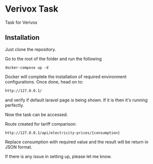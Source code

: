 # Verivox Task

Task for Verivox

## Installation

Just clone the repository.

Go to the root of the folder and run the following

```docker
docker-compose up -d
```

Docker will complete the installation of required environment configurations. Once done, head on to:

```sh
http://127.0.0.1/
```

and verify if default laravel page is being shown. If it is then it's running perfectly.

Now the task can be accessed.

Route created for tariff comparison:

```web
http://127.0.0.1/api/electricity-prices/{consumption}
```

Replace consumption with required value and the result will be return in JSON format.

If there is any issue in setting up, please let me know.
